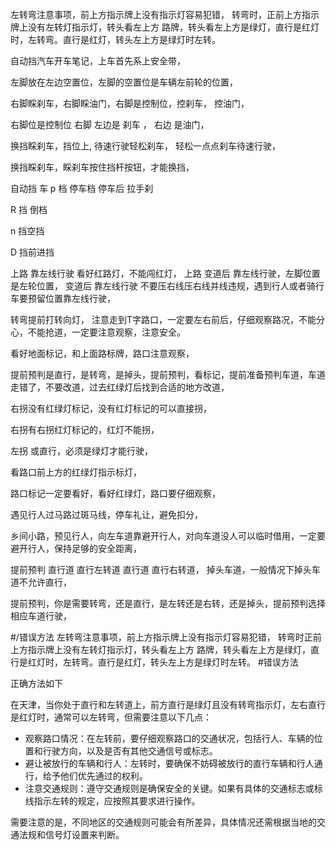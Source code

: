 
左转弯注意事项，前上方指示牌上没有指示灯容易犯错，
转弯时，正前上方指示牌上没有左转灯指示灯，转头看左上方
路牌，转头看左上方是绿灯，直行是红灯时，左转弯。直行是红灯，转头左上方是绿灯时左转。



自动挡汽车开车笔记，上车首先系上安全带，

左脚放在左边空置位，左脚的空置位是车辆左前轮的位置，

右脚睬刹车，右脚睬油门，右脚是控制位，控刹车， 控油门，

右脚位是控制位 右脚 左边是 刹车 ， 右边 是油门，

换挡睬刹车，挡位上, 待速行驶轻松刹车， 轻松一点点刹车待速行驶，

换挡睬刹车，睬刹车按住挡杆按钮，才能换挡，

自动挡 车 p 档 停车档 停车后 拉手刹

R 挡 倒档

n 挡空挡

D 挡前进挡

上路 靠左线行驶 看好红路灯，不能闯红灯， 上路 变道后 靠左线行驶，左脚位置是左轮位置， 变道后 靠左线行驶 不要压右线压右线并线违规，遇到行人或者骑行车要预留位置靠左线行驶，

转弯提前打转向灯， 注意走到T字路口，一定要左右前后，仔细观察路况，不能分心，不能抢道，一定要注意观察，注意安全。

看好地面标记，和上面路标牌，路口注意观察，

提前预判是直行，是转弯，是掉头，提前预判，看标记，提前准备预判车道，车道走错了，不要改道，过去红绿灯后找到合适的地方改道，

右拐没有红绿灯标记，没有红灯标记的可以直接拐，

右拐有右拐红灯标记的，红灯不能拐，

左拐 或直行，必须是绿灯才能行驶，

看路口前上方的红绿灯指示标灯，

路口标记一定要看好，看好红绿灯，路口要仔细观察，




遇见行人过马路过斑马线，停车礼让，避免扣分，

乡间小路，预见行人，向左车道靠避开行人，对向车道没人可以临时借用，一定要避开行人，保持足够的安全距离，



提前预判 直行道   直行左转道   直行道     直行右转道， 掉头车道，一般情况下掉头车道不允许直行，


提前预判，你是需要转弯，还是直行，是左转还是右转，还是掉头，提前预判选择相应车道行驶，



#/错误方法
左转弯注意事项，前上方指示牌上没有指示灯容易犯错，
转弯时正前上方指示牌上没有左转灯指示灯，转头看左上方
路牌，转头看左上方是绿灯，直行是红灯时，左转弯。直行是红灯，转头左上方是绿灯时左转。
#错误方法



正确方法如下




在天津，当你处于直行和左转道上，前方直行是绿灯且没有转弯指示灯，左右直行是红灯时，通常可以左转弯，但需要注意以下几点：
 
- 观察路口情况：在左转前，要仔细观察路口的交通状况，包括行人、车辆的位置和行驶方向，以及是否有其他交通信号或标志。
- 避让被放行的车辆和行人：左转时，要确保不妨碍被放行的直行车辆和行人通行，给予他们优先通过的权利。
- 注意交通规则：遵守交通规则是确保安全的关键。如果有具体的交通标志或标线指示左转的规定，应按照其要求进行操作。
 
需要注意的是，不同地区的交通规则可能会有所差异，具体情况还需根据当地的交通法规和信号灯设置来判断。






